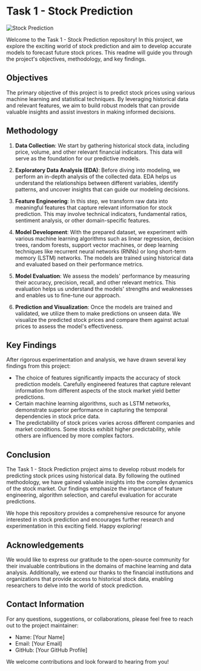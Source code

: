 # Task 1 - Stock Prediction

![Stock Prediction](https://images.app.goo.gl/a6gV27uzTLkAETUi9)

Welcome to the Task 1 - Stock Prediction repository! In this project, we explore the exciting world of stock prediction and aim to develop accurate models to forecast future stock prices. This readme will guide you through the project's objectives, methodology, and key findings.

## Objectives

The primary objective of this project is to predict stock prices using various machine learning and statistical techniques. By leveraging historical data and relevant features, we aim to build robust models that can provide valuable insights and assist investors in making informed decisions.

## Methodology

1. **Data Collection**: We start by gathering historical stock data, including price, volume, and other relevant financial indicators. This data will serve as the foundation for our predictive models.

2. **Exploratory Data Analysis (EDA)**: Before diving into modeling, we perform an in-depth analysis of the collected data. EDA helps us understand the relationships between different variables, identify patterns, and uncover insights that can guide our modeling decisions.

3. **Feature Engineering**: In this step, we transform raw data into meaningful features that capture relevant information for stock prediction. This may involve technical indicators, fundamental ratios, sentiment analysis, or other domain-specific features.

4. **Model Development**: With the prepared dataset, we experiment with various machine learning algorithms such as linear regression, decision trees, random forests, support vector machines, or deep learning techniques like recurrent neural networks (RNNs) or long short-term memory (LSTM) networks. The models are trained using historical data and evaluated based on their performance metrics.

5. **Model Evaluation**: We assess the models' performance by measuring their accuracy, precision, recall, and other relevant metrics. This evaluation helps us understand the models' strengths and weaknesses and enables us to fine-tune our approach.

6. **Prediction and Visualization**: Once the models are trained and validated, we utilize them to make predictions on unseen data. We visualize the predicted stock prices and compare them against actual prices to assess the model's effectiveness.

## Key Findings

After rigorous experimentation and analysis, we have drawn several key findings from this project:

- The choice of features significantly impacts the accuracy of stock prediction models. Carefully engineered features that capture relevant information from different aspects of the stock market yield better predictions.
- Certain machine learning algorithms, such as LSTM networks, demonstrate superior performance in capturing the temporal dependencies in stock price data.
- The predictability of stock prices varies across different companies and market conditions. Some stocks exhibit higher predictability, while others are influenced by more complex factors.

## Conclusion

The Task 1 - Stock Prediction project aims to develop robust models for predicting stock prices using historical data. By following the outlined methodology, we have gained valuable insights into the complex dynamics of the stock market. Our findings emphasize the importance of feature engineering, algorithm selection, and careful evaluation for accurate predictions.

We hope this repository provides a comprehensive resource for anyone interested in stock prediction and encourages further research and experimentation in this exciting field. Happy exploring!

## Acknowledgements

We would like to express our gratitude to the open-source community for their invaluable contributions in the domains of machine learning and data analysis. Additionally, we extend our thanks to the financial institutions and organizations that provide access to historical stock data, enabling researchers to delve into the world of stock prediction.

## Contact Information

For any questions, suggestions, or collaborations, please feel free to reach out to the project maintainer:

- Name: [Your Name]
- Email: [Your Email]
- GitHub: [Your GitHub Profile]

We welcome contributions and look forward to hearing from you!
